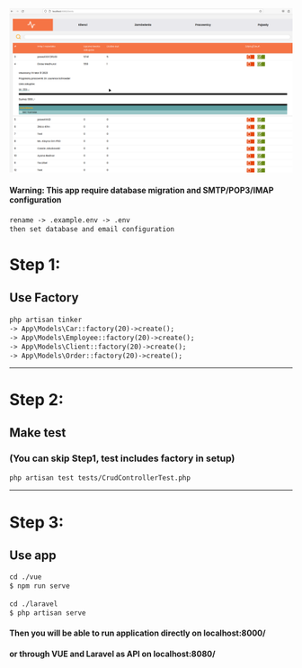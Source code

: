 ![img.png](img.png)

#### Warning: This app require database migration and SMTP/POP3/IMAP configuration


````
rename -> .example.env -> .env
then set database and email configuration
````

# Step 1:
## Use Factory
````
php artisan tinker
-> App\Models\Car::factory(20)->create();
-> App\Models\Employee::factory(20)->create();
-> App\Models\Client::factory(20)->create();
-> App\Models\Order::factory(20)->create();
````
---------------

# Step 2:
## Make test
### (You can skip Step1, test includes factory in setup)
````
php artisan test tests/CrudControllerTest.php
````
----------------
# Step 3:
## Use app
````
cd ./vue
$ npm run serve

cd ./laravel
$ php artisan serve
````
#### Then you will be able to run application directly on localhost:8000/
#### or through VUE and Laravel as API on localhost:8080/
